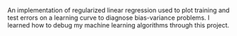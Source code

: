An implementation of regularized linear regression used to plot training and test errors on a learning curve to diagnose bias-variance problems. I learned how to debug my machine learning algorithms through this project.


